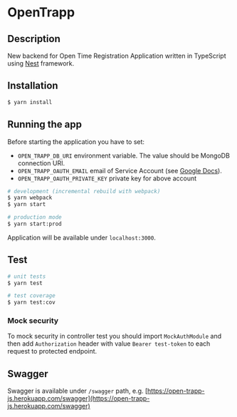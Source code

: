 # OpenTrapp

## Description
New backend for Open Time Registration Application written in TypeScript using [Nest](https://github.com/nestjs/nest) framework.

## Installation

```bash
$ yarn install
```

## Running the app

Before starting the application you have to set:
 * `OPEN_TRAPP_DB_URI` environment variable. The value should be MongoDB connection URI.
 * `OPEN_TRAPP_OAUTH_EMAIL` email of Service Account (see [Google Docs](https://developers.google.com/identity/protocols/OAuth2ServiceAccount)).
 * `OPEN_TRAPP_OAUTH_PRIVATE_KEY` private key for above account

```bash
# development (incremental rebuild with webpack)
$ yarn webpack
$ yarn start

# production mode
$ yarn start:prod
```
Application will be available under `localhost:3000`.

## Test

```bash
# unit tests
$ yarn test

# test coverage
$ yarn test:cov
```

### Mock security
To mock security in controller test you should import `MockAuthModule`
and then add `Authorization` header with value `Bearer test-token` to each request to protected endpoint.

## Swagger
Swagger is available under `/swagger` path, e.g. [https://open-trapp-js.herokuapp.com/swagger](https://open-trapp-js.herokuapp.com/swagger)
